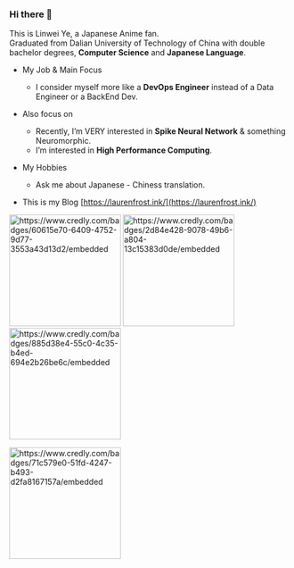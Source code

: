 ### Hi there 👋

This is Linwei Ye, a Japanese Anime fan.  
Graduated from Dalian University of Technology of China with double bachelor degrees, **Computer Science** and **Japanese Language**.  

+ My Job & Main Focus
  - I consider myself more like a **DevOps Engineer** instead of a Data Engineer or a BackEnd Dev.  

+ Also focus on
  - Recently, I’m VERY interested in **Spike Neural Network** & something Neuromorphic.  
  - I’m interested in **High Performance Computing**.  

+ My Hobbies
  - Ask me about Japanese - Chiness translation.  

+ This is my Blog [https://laurenfrost.ink/](https://laurenfrost.ink/)

<p float="left">
  <img width="200" height="200" alt="https://www.credly.com/badges/60615e70-6409-4752-9d77-3553a43d13d2/embedded" src="https://images.credly.com/images/0e284c3f-5164-4b21-8660-0d84737941bc/image.png">
  <img width="200" height="200" alt="https://www.credly.com/badges/2d84e428-9078-49b6-a804-13c15383d0de/embedded" src="https://images.credly.com/size/680x680/images/2d84e428-9078-49b6-a804-13c15383d0de/image.png">
  <img width="200" height="200" alt="https://www.credly.com/badges/885d38e4-55c0-4c35-b4ed-694e2b26be6c/embedded" src="https://images.credly.com/size/680x680/images/885d38e4-55c0-4c35-b4ed-694e2b26be6c/image.png">
</p>

<p float="left">
  <img width="200" height="200" alt="https://www.credly.com/badges/71c579e0-51fd-4247-b493-d2fa8167157a/embedded" src="https://images.credly.com/size/680x680/images/71c579e0-51fd-4247-b493-d2fa8167157a/image.png">
</p>


